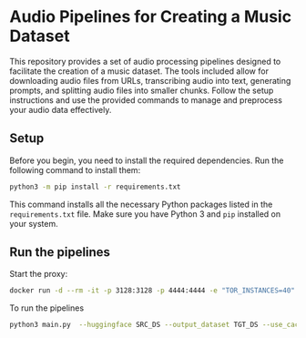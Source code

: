 # Audio Pipelines for Creating a Music Dataset

This repository provides a set of audio processing pipelines designed to facilitate the creation of a music dataset. The tools included allow for downloading audio files from URLs, transcribing audio into text, generating prompts, and splitting audio files into smaller chunks. Follow the setup instructions and use the provided commands to manage and preprocess your audio data effectively.

## Setup

Before you begin, you need to install the required dependencies. Run the following command to install them:

```bash
python3 -m pip install -r requirements.txt
```

This command installs all the necessary Python packages listed in the `requirements.txt` file. Make sure you have Python 3 and `pip` installed on your system.

## Run the pipelines

Start the proxy:

```bash
docker run -d --rm -it -p 3128:3128 -p 4444:4444 -e "TOR_INSTANCES=40" zhaowde/rotating-tor-http-proxy
```

To run the pipelines

```bash
python3 main.py  --huggingface SRC_DS --output_dataset TGT_DS --use_cache --cache_dir DIR --download
```
